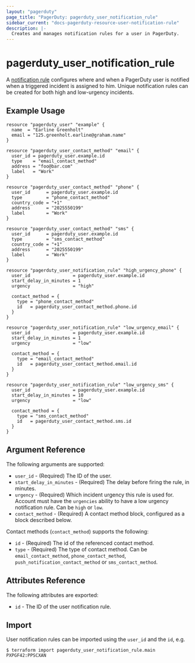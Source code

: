 ```yaml
---
layout: "pagerduty"
page_title: "PagerDuty: pagerduty_user_notification_rule"
sidebar_current: "docs-pagerduty-resource-user-notification-rule"
description: |-
  Creates and manages notification rules for a user in PagerDuty.
---
```


# pagerduty_user_notification_rule

A [notification rule](https://v2.developer.pagerduty.com/v2/page/api-reference#!/Users/get_users_id_notification_rules_notification_rule_id) configures where and when a PagerDuty user is notified when a triggered incident is assigned to him. Unique notification rules can be created for both high and low-urgency incidents.

## Example Usage

```hcl
resource "pagerduty_user" "example" {
  name  = "Earline Greenholt"
  email = "125.greenholt.earline@graham.name"
}

resource "pagerduty_user_contact_method" "email" {
  user_id = pagerduty_user.example.id
  type    = "email_contact_method"
  address = "foo@bar.com"
  label   = "Work"
}

resource "pagerduty_user_contact_method" "phone" {
  user_id      = pagerduty_user.example.id
  type         = "phone_contact_method"
  country_code = "+1"
  address      = "2025550199"
  label        = "Work"
}

resource "pagerduty_user_contact_method" "sms" {
  user_id      = pagerduty_user.example.id
  type         = "sms_contact_method"
  country_code = "+1"
  address      = "2025550199"
  label        = "Work"
}

resource "pagerduty_user_notification_rule" "high_urgency_phone" {
  user_id                = pagerduty_user.example.id
  start_delay_in_minutes = 1
  urgency                = "high"

  contact_method = {
    type = "phone_contact_method"
    id   = pagerduty_user_contact_method.phone.id
  }
}

resource "pagerduty_user_notification_rule" "low_urgency_email" {
  user_id                = pagerduty_user.example.id
  start_delay_in_minutes = 1
  urgency                = "low"

  contact_method = {
    type = "email_contact_method"
    id   = pagerduty_user_contact_method.email.id
  }
}

resource "pagerduty_user_notification_rule" "low_urgency_sms" {
  user_id                = pagerduty_user.example.id
  start_delay_in_minutes = 10
  urgency                = "low"

  contact_method = {
    type = "sms_contact_method"
    id   = pagerduty_user_contact_method.sms.id
  }
}
```

## Argument Reference

The following arguments are supported:

  * `user_id` - (Required) The ID of the user.
  * `start_delay_in_minutes` - (Required) The delay before firing the rule, in minutes.
  * `urgency` - (Required) Which incident urgency this rule is used for. Account must have the `urgencies` ability to have a low urgency notification rule. Can be `high` or `low`.
  * `contact_method` - (Required) A contact method block, configured as a block described below.

Contact methods (`contact_method`) supports the following:

  * `id` - (Required) The id of the referenced contact method.
  * `type` - (Required) The type of contact method. Can be `email_contact_method`, `phone_contact_method`, `push_notification_contact_method` or `sms_contact_method`.

## Attributes Reference

The following attributes are exported:

  * `id` - The ID of the user notification rule.

## Import

User notification rules can be imported using the `user_id` and the `id`, e.g.

```
$ terraform import pagerduty_user_notification_rule.main PXPGF42:PPSCXAN
```
